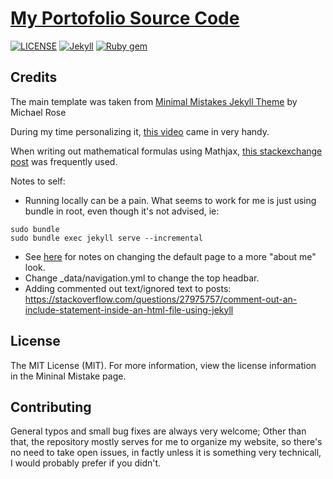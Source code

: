# [My Portofolio Source Code](https://brunogomescoelho.github.io/)


[![LICENSE](https://img.shields.io/badge/license-MIT-lightgrey.svg)](https://raw.githubusercontent.com/mmistakes/minimal-mistakes/master/LICENSE)
[![Jekyll](https://img.shields.io/badge/jekyll-%3E%3D%203.6-blue.svg)](https://jekyllrb.com/)
[![Ruby gem](https://img.shields.io/gem/v/minimal-mistakes-jekyll.svg)](https://rubygems.org/gems/minimal-mistakes-jekyll)



## Credits
The main template was taken from [Minimal Mistakes Jekyll Theme](https://mmistakes.github.io/minimal-mistakes/) by Michael Rose

During my time personalizing it, [this video](https://www.youtube.com/watch?v=qWrcgHwSG8M) came in very handy.

When writing out mathematical formulas using Mathjax, [this stackexchange post](https://math.meta.stackexchange.com/questions/5020/mathjax-basic-tutorial-and-quick-reference) was frequently used.

Notes to self:
- Running locally can be a pain. What seems to work for me is just using bundle in root, even though it's not advised, ie:
```config
sudo bundle
sudo bundle exec jekyll serve --incremental
```
- See [here](https://github.com/grantmcdermott/grantmcdermott.github.io) for notes on changing the default page to a more "about me" look.
- Change \_data/navigation.yml to change the top headbar.
- Adding commented out text/ignored text to posts: https://stackoverflow.com/questions/27975757/comment-out-an-include-statement-inside-an-html-file-using-jekyll

## License
The MIT License (MIT). For more information, view the license information in the Mininal Mistake page.

## Contributing
General typos and small bug fixes are always very welcome; Other than that, the repository mostly serves for me to organize my website, so there's no need to take open issues, in factly unless it is something very technicall, I would probably prefer if you didn't.

